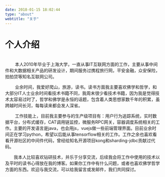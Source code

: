 ```yaml
---
date: 2018-01-15 18:02:44
type: "about"
webtitle: "关于"
---
```


个人介绍
===
</br>
&emsp;&emsp; 本人2010年毕业于上海大学，一直从事IT互联网方面的工作，主要从事中间件和大数据相关产品的研发设计，期间服务过携程旅行网，平安金融，众安保险，拍拍贷等知名互联网公司。

&emsp;&emsp; 业余时间，我爱好爬山，旅游，读书。读书方面我主要喜欢佛学和哲学，和大部分IT人士业余时间看技术书籍不同，我周末很少看技术书籍，因为我是觉得技术太容易过时了，哲学和佛学是永恒的话题，包含着人类思想家数千年的积累，虽跨越时间长河，每每读来都会发人深省。

&emsp;&emsp; 工作技能上，目前我主要参与的生产级项目有：用户行为追踪系统，实时数据平台，分布式缓存，CAT调用链监控，微服务RPC网关，容器调度系统相关的工作。主要的开发语言是java，也会用js，vuejs做一些前端管理界面。目前业余时间正在学习python，希望以后能从事tensorflow相关的工作。工作之余也喜欢看看开源社区的中间件代码，曾经给知名开源项目kong和sharding-jdbc贡献过代码。

&emsp;&emsp;我本人比较喜欢钻研技术，并乐于分享交流，后续我会将工作中使用的技术以及平时的读书心得放在我的博客。如果你工作中有什么问题，或者也喜欢佛学哲学方面的东西。欢迎与我交流，可以给我留言或发邮件，我们共同探讨。
